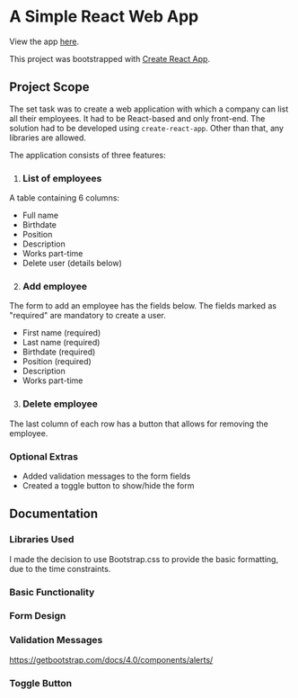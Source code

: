 # A Simple React Web App
View the app [here](https://aliciavanzijl.github.io/teamtrackerapp/).

This project was bootstrapped with [Create React App](https://github.com/facebook/create-react-app).

## Project Scope

The set task was to create a web application with which a company can list all their employees. It had to be React-based and only front-end. The solution had to be developed using `create-react-app`. Other than that, any libraries are allowed.

The application consists of three features:

1. ### List of employees
A table containing 6 columns:
- Full name
- Birthdate
- Position
- Description
- Works part-time
- Delete user (details below)

2. ### Add employee
The form to add an employee has the fields below. The fields marked as "required" are mandatory to create a user.
- First name (required)
- Last name (required)
- Birthdate (required)
- Position (required)
- Description
- Works part-time

3. ### Delete employee
The last column of each row has a button that allows for removing the employee.

### Optional Extras

- Added validation messages to the form fields
- Created a toggle button to show/hide the form

## Documentation

### Libraries Used
I made the decision to use Bootstrap.css to provide the basic formatting, due to the time constraints.

### Basic Functionality

### Form Design

### Validation Messages
https://getbootstrap.com/docs/4.0/components/alerts/

### Toggle Button


